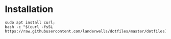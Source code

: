 # Installation

```
sudo apt install curl;
bash -c "$(curl -fsSL https://raw.githubusercontent.com/landerwells/dotfiles/master/dotfiles)"
```